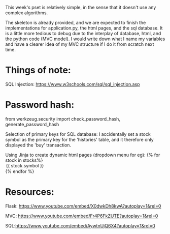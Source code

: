 This week's pset is relatively simple, in the sense that it doesn't use any complex algorithms. 

The skeleton is already provided, and we are expected to finish the implementations for application.py, the html pages, and the sql database.
It is a little more tedious to debug due to the interplay of database, html, and the python code (MVC model).
I would write down what I name my variables and have a clearer idea of my MVC structure if I do it from scratch next time.


# Things of note:
SQL Injection: https://www.w3schools.com/sql/sql_injection.asp

# Password hash: 
from werkzeug.security import check_password_hash, generate_password_hash

Selection of primary keys for SQL database: 
I accidentally set a stock symbol as the primary key for the 'histories' table, and it therefore only displayed the 'buy' transaction.

Using Jinja to create dynamic html pages (dropdown menu for eg):
              {% for stock in stocks%}
              <option value="{{ stock.symbol }}">{{ stock.symbol }}</option>
              {% endfor %}
              
             

# Resources:
Flask: https://www.youtube.com/embed/X0dwkDh8kwA?autoplay=1&rel=0

MVC: https://www.youtube.com/embed/Fr4P6FkZUTE?autoplay=1&rel=0

SQL:https://www.youtube.com/embed/AywtnUjQ6X4?autoplay=1&rel=0
